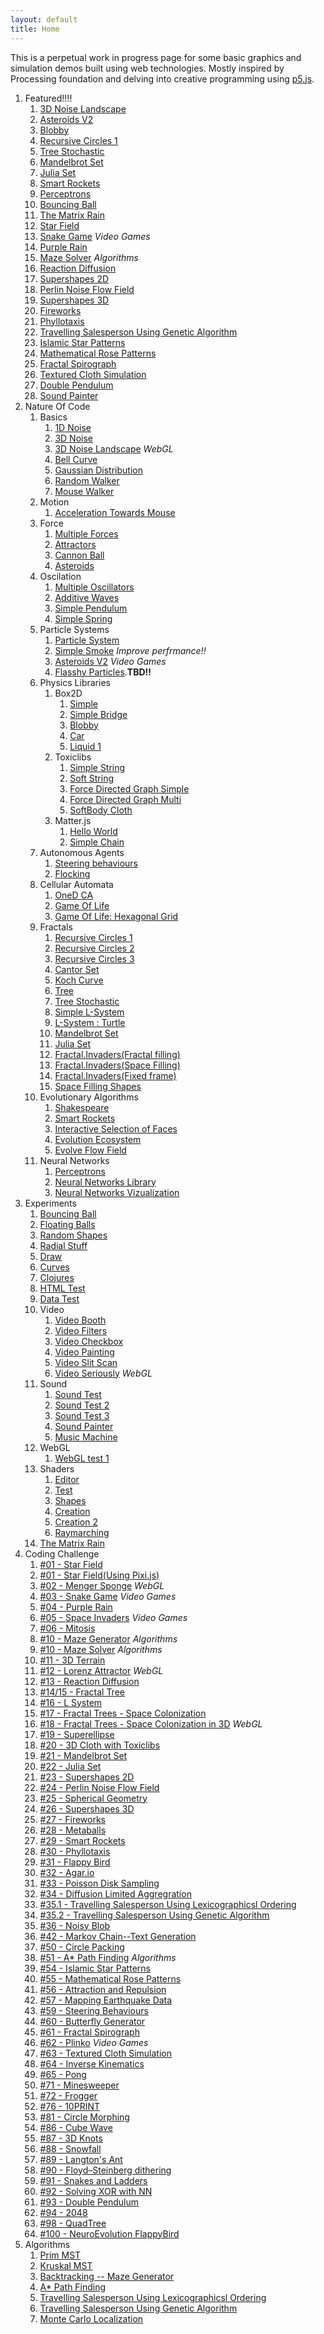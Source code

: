 ```yaml
---
layout: default
title: Home
---
```


This is a perpetual work in progress page for some basic graphics and simulation demos built using web technologies. Mostly inspired by Processing foundation and delving into creative programming using [p5.js]((https://p5js.org/)).


1. Featured!!!!
    1. [3D Noise Landscape](source/NOC/00/NoiseLandscape)
    1. [Asteroids V2](source/NOC/04/particles_asteroid) 
    1. [Blobby](source/NOC/05/box2d_blobby)
    1. [Recursive Circles 1](source/NOC/08/recursion_1)
    1. [Tree Stochastic](source/NOC/08/tree_stochastic)
    1. [Mandelbrot Set](source/NOC/08/mandelbrot)
    1. [Julia Set](source/NOC/08/julia)
    1. [Smart Rockets](source/NOC/09/smartRockets)
    1. [Perceptrons](source/NOC/10/perceptron)
    1. [Bouncing Ball](source/experiments/bouncing_ball)
    1. [The Matrix Rain](source/experiments/theMatrix)
    1. [Star Field](source/coding_challenge/01_starField)
    1. [Snake Game](source/coding_challenge/03_snakeGame) *Video Games*
    1. [Purple Rain](source/coding_challenge/04_purpleRain)
    1. [Maze Solver](source/coding_challenge/10_mazeSolver) *Algorithms*
    1. [Reaction Diffusion](source/coding_challenge/13_diffusion)    
    1. [Supershapes 2D](source/coding_challenge/23_2d_supershapes)
    1. [Perlin Noise Flow Field](source/coding_challenge/24_perlinFlow)
    1. [Supershapes 3D](source/coding_challenge/26_supershapes3D)
    1. [Fireworks](source/coding_challenge/27_fireworks)
    1. [Phyllotaxis](source/coding_challenge/30_phyllotaxis)
    1. [Travelling Salesperson Using Genetic Algorithm](source/coding_challenge/35_tspGA)
    1. [Islamic Star Patterns](source/coding_challenge/54_islamicStar)
    1. [Mathematical Rose Patterns](source/coding_challenge/55_rosePatterns)
    1. [Fractal Spirograph](source/coding_challenge/61_fractalSpirograph)
    1. [Textured Cloth Simulation](source/coding_challenge/63_textured_cloth)
    1. [Double Pendulum](source/coding_challenge/93_doublePendulum)
    1. [Sound Painter](source/experiments/sound_painter)
1. Nature Of Code
    1. Basics
        1. [1D Noise](source/NOC/00/Noise)   
        2. [3D Noise](source/NOC/00/Noise3D)
        2. [3D Noise Landscape](source/NOC/00/NoiseLandscape) *WebGL*
        2. [Bell Curve](source/NOC/00/BellCurve)
        2. [Gaussian Distribution](source/NOC/00/randomDistribution)   
        3. [Random Walker](source/NOC/00/randomWalker)
        3. [Mouse Walker](source/NOC/00/WalkerTowardsMouse)
    2. Motion   
        1. [Acceleration Towards Mouse](source/NOC/01/acceleration)
    2. Force
        1. [Multiple Forces](source/NOC/02/force1)   
        1. [Attractors](source/NOC/02/attractor)   
        1. [Cannon Ball](source/NOC/02/cannon)   
        1. [Asteroids](source/NOC/02/asteroids)   
    1. Oscilation       
        1. [Multiple Oscillators](source/NOC/03/oscillators)
        1. [Additive Waves](source/NOC/03/waves)
        1. [Simple Pendulum](source/NOC/03/pendulum)
        1. [Simple Spring](source/NOC/03/spring)
    1. Particle Systems
        1. [Particle System](source/NOC/04/particles)
        1. [Simple Smoke](source/NOC/04/particles_smoke) *Improve perfrmance!!*
        1. [Asteroids V2](source/NOC/04/particles_asteroid) *Video Games*
        1. [Flasshy Particles](source/NOC/04/particles_flight404).**TBD!!**
    1. Physics Libraries
        1. Box2D
            1. [Simple](source/NOC/05/box2d_simple)
            1. [Simple Bridge](source/NOC/05/box2d_bridge)
            1. [Blobby](source/NOC/05/box2d_blobby)
            1. [Car](source/NOC/05/box2d_car)
            1. [Liquid 1](source/NOC/05/box2d_liquid)
        1. Toxiclibs
            1. [Simple String](source/NOC/05/toxiclibs_string)
            1. [Soft String](source/NOC/05/toxiclibs_soft_string)
            1. [Force Directed Graph Simple](source/NOC/05/toxiclibs_cluster)
            1. [Force Directed Graph Multi](source/NOC/05/toxiclibs_multi_cluster)
            1. [SoftBody Cloth](source/NOC/05/toxiclibs_cloth)
        1. Matter.js
            1. [Hello World](source/NOC/05/matter_hello)
            1. [Simple Chain](source/NOC/05/matter_chain)
    1. Autonomous Agents   
        1. [Steering behaviours](source/NOC/06/steer)
        1. [Flocking](source/NOC/06/flock)
    1. Cellular Automata
        1. [OneD CA](source/NOC/07/OneD_CA)
        1. [Game Of Life](source/NOC/07/gol)
        1. [Game Of Life: Hexagonal Grid](source/NOC/07/gol_hex)
    1. Fractals
        1. [Recursive Circles 1](source/NOC/08/recursion_1)
        1. [Recursive Circles 2](source/NOC/08/recursion_2)
        1. [Recursive Circles 3](source/NOC/08/recursion_3)
        1. [Cantor Set](source/NOC/08/cantor)
        1. [Koch Curve](source/NOC/08/koch)
        1. [Tree](source/NOC/08/tree)
        1. [Tree Stochastic](source/NOC/08/tree_stochastic)
        1. [Simple L-System](source/NOC/08/simpleLSystem)
        1. [L-System : Turtle](source/NOC/08/LSystem)
        1. [Mandelbrot Set](source/NOC/08/mandelbrot)
        1. [Julia Set](source/NOC/08/julia)
        1. [Fractal.Invaders(Fractal filling)](source/NOC/08/fractal.invaders)
        1. [Fractal.Invaders(Space Filling)](source/NOC/08/fractal.invaders_fill_random)
        1. [Fractal.Invaders(Fixed frame)](source/NOC/08/fractal.invaders_frame)
        1. [Space Filling Shapes](source/NOC/08/space_filling_shapes)
    1. Evolutionary Algorithms
        1. [Shakespeare](source/NOC/09/shakespeare)
        1. [Smart Rockets](source/NOC/09/smartRockets)
        1. [Interactive Selection of Faces](source/NOC/09/interactiveSelection)
        1. [Evolution Ecosystem](source/NOC/09/ecosystem)
        1. [Evolve Flow Field](source/NOC/09/flowField)
    1. Neural Networks
        1. [Perceptrons](source/NOC/10/perceptron)
        1. [Neural Networks Library](source/NOC/10/neuralNetworks)
        1. [Neural Networks Vizualization](source/NOC/10/networkViz)
1. Experiments
    1. [Bouncing Ball](source/experiments/bouncing_ball)
    1. [Floating Balls](source/experiments/floating_balls)
    1. [Random Shapes](source/experiments/random-shapes)
    1. [Radial Stuff](source/experiments/radial-stuff)
    1. [Draw](source/experiments/draw-stuff)
    1. [Curves](source/experiments/draw-curve)
    1. [Clojures](source/experiments/clojures)
    1. [HTML Test](source/experiments/html_test)
    1. [Data Test](source/experiments/data-test)
    1. Video
        1. [Video Booth](source/experiments/video_muybridge)
        1. [Video Filters](source/experiments/video_filters)
        1. [Video Checkbox](source/experiments/video_checkbox)
        1. [Video Painting](source/experiments/video_painting)
        1. [Video Slit Scan](source/experiments/video_slitScan)
        1. [Video Seriously](source/experiments/video_seriously) *WebGL*
    1. Sound
        1. [Sound Test](source/experiments/sound_test)
        1. [Sound Test 2](source/experiments/sound_test2)
        1. [Sound Test 3](source/experiments/sound_test3)
        1. [Sound Painter](source/experiments/sound_painter)
        1. [Music Machine](source/experiments/sound_drumMachine)
    1. WebGL
        1. [WebGL test 1](source/experiments/webgl_test)
    1. Shaders
        1. [Editor](source/experiments/Shaders/ShaderEditor)
        1. [Test](source/experiments/Shaders/ShaderTest)
        1. [Shapes](source/experiments/Shaders/shapes)
        1. [Creation](source/experiments/Shaders/creation)
        1. [Creation 2](source/experiments/Shaders/creation2)
        1. [Raymarching](source/experiments/Shaders/raymarching)
    1. [The Matrix Rain](source/experiments/theMatrix)
2. Coding Challenge
    1. [#01 - Star Field](source/coding_challenge/01_starField)
    1. [#01 - Star Field(Using Pixi.js)](source/coding_challenge/01_starField_pixi)
    1. [#02 - Menger Sponge](source/coding_challenge/02_mengerSponge) *WebGL*
    1. [#03 - Snake Game](source/coding_challenge/03_snakeGame) *Video Games*
    1. [#04 - Purple Rain](source/coding_challenge/04_purpleRain)
    1. [#05 - Space Invaders](source/coding_challenge/05_spaceInvaders) *Video Games*
    1. [#06 - Mitosis](source/coding_challenge/06_mitosis)
    1. [#10 - Maze Generator](source/coding_challenge/10_mazeGenerator) *Algorithms*
    1. [#10 - Maze Solver](source/coding_challenge/10_mazeSolver) *Algorithms*
    1. [#11 - 3D Terrain](source/NOC/00/NoiseLandscape)
    1. [#12 - Lorenz Attractor](source/coding_challenge/12_lorenz) *WebGL*
    1. [#13 - Reaction Diffusion](source/coding_challenge/13_diffusion)
    1. [#14/15 - Fractal Tree](source/coding_challenge/14_fractalTree)
    1. [#16 - L System](source/NOC/08/LSystem)
    1. [#17 - Fractal Trees - Space Colonization](source/coding_challenge/17_fractalTree)
    1. [#18 - Fractal Trees - Space Colonization in 3D](source/coding_challenge/18_fractalTree) *WebGL*
    1. [#19 - Superellipse](source/coding_challenge/19_superellipse)
    1. [#20 - 3D Cloth with Toxiclibs](source/NOC/05/toxiclibs_cloth)
    1. [#21 - Mandelbrot Set](source/NOC/08/mandelbrot)
    1. [#22 - Julia Set](source/NOC/08/julia)
    1. [#23 - Supershapes 2D](source/coding_challenge/23_2d_supershapes)
    1. [#24 - Perlin Noise Flow Field](source/coding_challenge/24_perlinFlow)
    1. [#25 - Spherical Geometry](source/coding_challenge/25_sphericalGeom)
    1. [#26 - Supershapes 3D](source/coding_challenge/26_supershapes3D)
    1. [#27 - Fireworks](source/coding_challenge/27_fireworks)
    1. [#28 - Metaballs](source/coding_challenge/28_metaballs)
    1. [#29 - Smart Rockets](source/NOC/09/smartRockets)
    1. [#30 - Phyllotaxis](source/coding_challenge/30_phyllotaxis)
    1. [#31 - Flappy Bird](source/coding_challenge/31_flappyBird)
    1. [#32 - Agar.io](source/coding_challenge/32_agarIo)
    1. [#33 - Poisson Disk Sampling](source/coding_challenge/33_poissonDisk) 
    1. [#34 - Diffusion Limited Aggregration](source/coding_challenge/34_diffusionAggregration) 
    1. [#35.1 - Travelling Salesperson Using Lexicographicsl Ordering](source/coding_challenge/35_tsp)
    1. [#35.2 - Travelling Salesperson Using Genetic Algorithm](source/coding_challenge/35_tspGA)
    1. [#36 - Noisy Blob](source/coding_challenge/36_blobby)
    1. [#42 - Markov Chain--Text Generation](source/coding_challenge/42_markov)
    1. [#50 - Circle Packing](source/coding_challenge/50_circlePacking)
    1. [#51 - A* Path Finding](source/coding_challenge/51_aStar) *Algorithms*
    1. [#54 - Islamic Star Patterns](source/coding_challenge/54_islamicStar)
    1. [#55 - Mathematical Rose Patterns](source/coding_challenge/55_rosePatterns)
    1. [#56 - Attraction and Repulsion](source/coding_challenge/56_attractors)
    1. [#57 - Mapping Earthquake Data](source/coding_challenge/57_mappingEarthquake)
    1. [#59 - Steering Behaviours](source/coding_challenge/59_steeringBehaviour)
    1. [#60 - Butterfly Generator](source/coding_challenge/60_butterfly)
    1. [#61 - Fractal Spirograph](source/coding_challenge/61_fractalSpirograph)
    1. [#62 - Plinko](source/coding_challenge/62_plinko) *Video Games*
    1. [#63 - Textured Cloth Simulation](source/coding_challenge/63_textured_cloth)
    1. [#64 - Inverse Kinematics](source/coding_challenge/64_inverse_kinematics)
    1. [#65 - Pong](source/coding_challenge/66_pong)
    1. [#71 - Minesweeper](source/coding_challenge/71_minesweeper)
    1. [#72 - Frogger](source/coding_challenge/72_frogger)
    1. [#76 - 10PRINT](source/coding_challenge/76_10print)
    1. [#81 - Circle Morphing](source/coding_challenge/81_circleMorphing)
    1. [#86 - Cube Wave](source/coding_challenge/86_cubeWave)
    1. [#87 - 3D Knots](source/coding_challenge/87_3dknots)
    1. [#88 - Snowfall](source/coding_challenge/88_snowfall)
    1. [#89 - Langton's Ant](source/coding_challenge/89_langtonAnt)
    1. [#90 - Floyd–Steinberg dithering](source/coding_challenge/90_dithering)
    1. [#91 - Snakes and Ladders](source/coding_challenge/91_snakesAndLadders)
    1. [#92 - Solving XOR with NN](source/coding_challenge/92_xor)
    1. [#93 - Double Pendulum](source/coding_challenge/93_doublePendulum)
    1. [#94 - 2048](source/coding_challenge/94_2048)
    1. [#98 - QuadTree](source/coding_challenge/98_quadTree)
    1. [#100 - NeuroEvolution FlappyBird](source/coding_challenge/100_neuralBird)
2. Algorithms
    1. [Prim MST](source/algorithms/prim_mst)
    1. [Kruskal MST](source/algorithms/kruskal_mst)
    1. [Backtracking -- Maze Generator](source/coding_challenge/10_mazeGenerator)
    1. [A* Path Finding](source/coding_challenge/51_aStar)
    1. [Travelling Salesperson Using Lexicographicsl Ordering](source/coding_challenge/35_tsp)
    1. [Travelling Salesperson Using Genetic Algorithm](source/coding_challenge/35_tspGA)
    1. [Monte Carlo Localization](source/algorithms/mcl)

